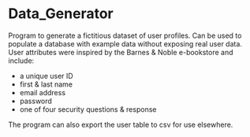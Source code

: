 # Data_Generator

Program to generate a fictitious dataset of user profiles. Can be used to populate a database with example data without exposing real user data. User attributes were inspired by the Barnes & Noble e-bookstore and include:
- a unique user ID
- first & last name
- email address
- password
- one of four security questions & response

The program can also export the user table to csv for use elsewhere. 
